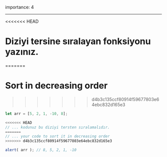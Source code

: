 importance: 4

---

<<<<<<< HEAD
# Diziyi tersine sıralayan fonksiyonu yazınız.
=======
# Sort in decreasing order
>>>>>>> d4b3c135ccf80914f59677803e64ebc832d165e3

```js
let arr = [5, 2, 1, -10, 8];

<<<<<<< HEAD
// ... kodunuz bu diziyi tersten sıralamalıdır.
=======
// ... your code to sort it in decreasing order
>>>>>>> d4b3c135ccf80914f59677803e64ebc832d165e3

alert( arr ); // 8, 5, 2, 1, -10
```

